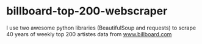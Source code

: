 # billboard-top-200-webscraper
I use two awesome python libraries (BeautifulSoup and requests) to scrape 40 years of weekly top 200 artistes data from www.billboard.com

